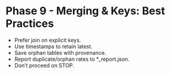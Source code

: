 # Phase 9 - Merging & Keys: Best Practices

- Prefer join on explicit keys.
- Use timestamps to retain latest.
- Save orphan tables with provenance.
- Report duplicate/orphan rates to *_report.json.
- Don’t proceed on STOP.
